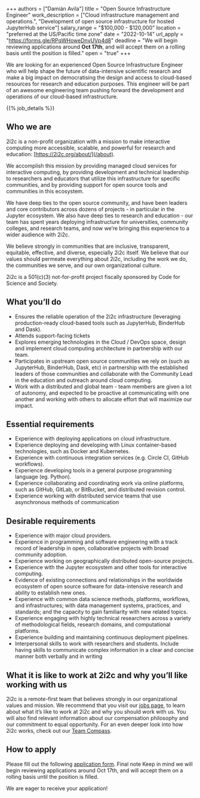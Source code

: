 +++
authors =  ["Damián Avila"]
title = "Open Source Infrastructure Engineer"
work_description = ["Cloud infrastructure management and operations.", "Development of open source infrastructure for hosted JupyterHub service"]
salary_range = "$100,000 - $120,000"
location = "preferred at the US/Pacific time zone"
date = "2022-10-14"
url_apply = "https://forms.gle/RPqWHoweDnvUVp4d8"
deadline = "We will begin reviewing applications around **Oct 17th**, and will accept them on a rolling basis until the position is filled."
open = "true"
+++

We are looking for an experienced Open Source Infrastructure Engineer who will help shape the future of data-intensive scientific research and make a big impact on democratising the design and access to cloud-based resources for research and education purposes. This engineer will be part of an awesome engineering team pushing forward the development and operations of our cloud-based infrastructure.

<!-- Defined in layouts/shortcodes/job_details.html -->
{{% job_details %}}

## Who we are

2i2c is a non-profit organization with a mission to make interactive computing more accessible, scalable, and powerful for research and education: [https://2i2c.org/about/](/about).

We accomplish this mission by providing managed cloud services for interactive computing, by providing development and technical leadership to researchers and educators that utilize this infrastructure for specific communities, and by providing support for open source tools and communities in this ecosystem.

We have deep ties to the open source community, and have been leaders and core contributors across dozens of projects - in particular in the Jupyter ecosystem. We also have deep ties to research and education - our team has spent years deploying infrastructure for universities, community colleges, and research teams, and now we’re bringing this experience to a wider audience with 2i2c.

We believe strongly in communities that are inclusive, transparent, equitable, effective, and diverse, especially 2i2c itself. We believe that our values should permeate everything about 2i2c, including the work we do, the communities we serve, and our own organizational culture.

2i2c is a 501(c)(3) not-for-profit project fiscally sponsored by Code for Science and Society.

## What you’ll do

* Ensures the reliable operation of the 2i2c infrastructure (leveraging production-ready cloud-based tools such as JupyterHub, BinderHub and Dask).
* Attends support-facing tickets
* Explores emerging technologies in the Cloud / DevOps space, design and implement cloud computing architecture in partnership with our team.
* Participates in upstream open source communities we rely on (such as JupyterHub, BinderHub, Dask, etc) in partnership with the established leaders of those communities and collaborate with the Community Lead in the education and outreach around cloud computing.
* Work with a distributed and global team - team members are given a lot of autonomy, and expected to be proactive at communicating with one another and working with others to allocate effort that will maximize our impact.


## Essential requirements

* Experience with deploying applications on cloud infrastructure.
* Experience deploying and developing with Linux container-based technologies, such as Docker and Kubernetes.
* Experience with continuous integration services (e.g. Circle CI, GitHub workflows).
* Experience developing tools in a general purpose programming language (eg. Python).
* Experience collaborating and coordinating work via online platforms, such as GitHub, GitLab, or BitBucket, and distributed revision control.
* Experience working with distributed service teams that use asynchronous methods of communication

## Desirable requirements

* Experience with major cloud providers.
* Experience in programming and software engineering with a track record of leadership in open, collaborative projects with broad community adoption.
* Experience working on geographically distributed open-source projects.
* Experience with the Jupyter ecosystem and other tools for interactive computing.
* Evidence of existing connections and relationships in the worldwide ecosystem of open source software for data-intensive research and ability to establish new ones.
* Experience with common data science methods, platforms, workflows, and infrastructures; with data management systems, practices, and standards; and the capacity to gain familiarity with new related topics.
* Experience engaging with highly technical researchers across a variety of methodological fields, research domains, and computational platforms.
* Experience building and maintaining continuous deployment pipelines.
* Interpersonal skills to work with researchers and students. Include having skills to communicate complex information in a clear and concise manner both verbally and in writing

## What it is like to work at 2i2c and why you’ll like working with us

2i2c is a remote-first team that believes strongly in our organizational values and mission. We recommend that you visit our [jobs page](/careers), to learn about what it’s like to work at 2i2c and why you should work with us. You will also find relevant information about our compensation philosophy and our commitment to equal opportunity. For an even deeper look into how 2i2c works, check out our [Team Compass](https://team-compass.2i2c.org/en/latest/).

## How to apply

Please fill out the following [application form](https://forms.gle/RPqWHoweDnvUVp4d8).
Final note
Keep in mind we will begin reviewing applications around Oct 17th, and will accept them on a rolling basis until the position is filled.

We are eager to receive your application!